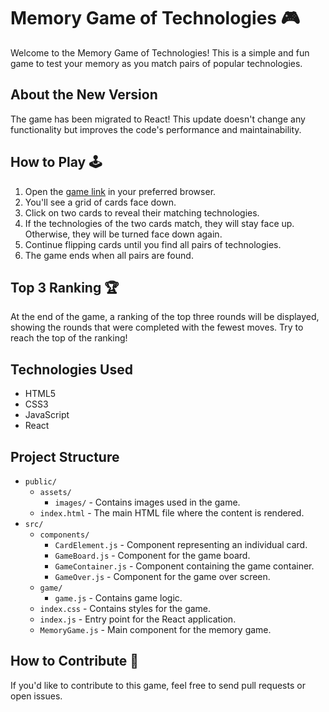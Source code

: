 # Memory Game of Technologies 🎮

Welcome to the Memory Game of Technologies! This is a simple and fun game to test your memory as you match pairs of popular technologies.

## About the New Version

The game has been migrated to React! This update doesn't change any functionality but improves the code's performance and maintainability.

## How to Play 🕹️

1. Open the [game link](https://eduardapontel.github.io/memory-game/) in your preferred browser.
2. You'll see a grid of cards face down.
3. Click on two cards to reveal their matching technologies.
4. If the technologies of the two cards match, they will stay face up. Otherwise, they will be turned face down again.
5. Continue flipping cards until you find all pairs of technologies.
6. The game ends when all pairs are found.

## Top 3 Ranking 🏆

At the end of the game, a ranking of the top three rounds will be displayed, showing the rounds that were completed with the fewest moves. Try to reach the top of the ranking!

## Technologies Used

- HTML5
- CSS3
- JavaScript
- React

## Project Structure

- `public/`
  - `assets/`
    - `images/` - Contains images used in the game.
  - `index.html` - The main HTML file where the content is rendered.
- `src/`
  - `components/`
    - `CardElement.js` - Component representing an individual card.
    - `GameBoard.js` - Component for the game board.
    - `GameContainer.js` - Component containing the game container.
    - `GameOver.js` - Component for the game over screen.
  - `game/`
    - `game.js` - Contains game logic.
  - `index.css` - Contains styles for the game.
  - `index.js` - Entry point for the React application.
  - `MemoryGame.js` - Main component for the memory game.

## How to Contribute 🤝

If you'd like to contribute to this game, feel free to send pull requests or open issues.
